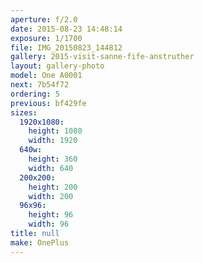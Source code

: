 ```yaml
---
aperture: f/2.0
date: 2015-08-23 14:48:14
exposure: 1/1700
file: IMG_20150823_144812
gallery: 2015-visit-sanne-fife-anstruther
layout: gallery-photo
model: One A0001
next: 7b54f72
ordering: 5
previous: bf429fe
sizes:
  1920x1080:
    height: 1080
    width: 1920
  640w:
    height: 360
    width: 640
  200x200:
    height: 200
    width: 200
  96x96:
    height: 96
    width: 96
title: null
make: OnePlus
---
```

